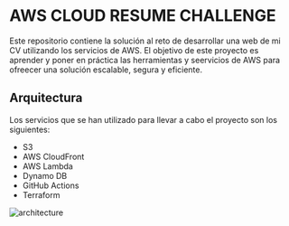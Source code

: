 # AWS CLOUD RESUME CHALLENGE
Este repositorio contiene la solución al reto de desarrollar una web de mi CV utilizando los servicios de AWS. El objetivo de este proyecto es aprender y poner en práctica las herramientas y seervicios de AWS para ofreecer una solución escalable, segura y eficiente.

## Arquitectura
Los servicios que se han utilizado para llevar a cabo el proyecto son los siguientes:
- S3
- AWS CloudFront
- AWS Lambda
- Dynamo DB
- GitHub Actions
- Terraform

![architecture](https://github.com/user-attachments/assets/19480e8d-a309-4a12-9306-92faae43884e)
